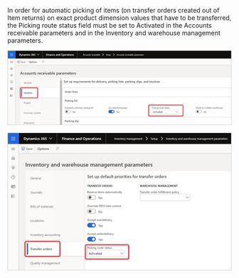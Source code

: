 In order for automatic picking of items (on transfer orders created out of Item returns) on exact product dimension values that have to be transferred, the Picking route status field must be set to Activated in the Accounts receivable parameters and in the Inventory and warehouse management parameters.
 
![Items (3).png](/.attachments/Items%20(3)-f6c8e9cb-5282-4c3f-b322-a322db3feb9c.png)

![Items (4).png](/.attachments/Items%20(4)-caf63905-8ad8-454b-9cc7-8eef6b13c829.png)